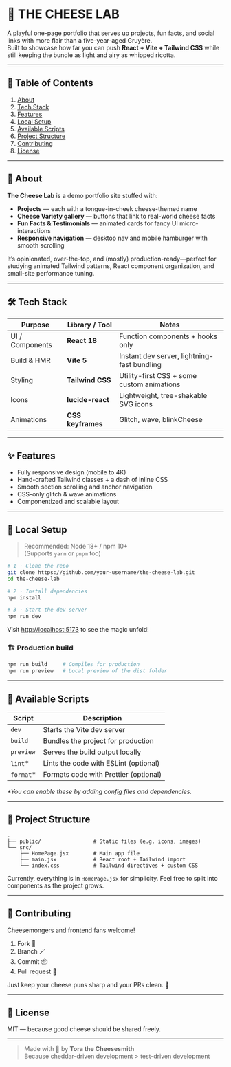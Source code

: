 # 🧀 THE CHEESE LAB

A playful one-page portfolio that serves up projects, fun facts, and social links with more flair than a five-year-aged Gruyère.  
Built to showcase how far you can push **React + Vite + Tailwind CSS** while still keeping the bundle as light and airy as whipped ricotta.

---

## 🧩 Table of Contents

1. [About](#about)
2. [Tech Stack](#tech-stack)
3. [Features](#features)
4. [Local Setup](#local-setup)
5. [Available Scripts](#available-scripts)
6. [Project Structure](#project-structure)
7. [Contributing](#contributing)
8. [License](#license)

---

## 🧀 About

**The Cheese Lab** is a demo portfolio site stuffed with:

- **Projects** — each with a tongue-in-cheek cheese-themed name
- **Cheese Variety gallery** — buttons that link to real-world cheese facts
- **Fun Facts & Testimonials** — animated cards for fancy UI micro-interactions
- **Responsive navigation** — desktop nav and mobile hamburger with smooth scrolling

It’s opinionated, over-the-top, and (mostly) production-ready—perfect for studying animated Tailwind patterns, React component organization, and small-site performance tuning.

---

## 🛠 Tech Stack

| Purpose         | Library / Tool    | Notes                                       |
| --------------- | ----------------- | ------------------------------------------- |
| UI / Components | **React 18**      | Function components + hooks only            |
| Build & HMR     | **Vite 5**        | Instant dev server, lightning-fast bundling |
| Styling         | **Tailwind CSS**  | Utility-first CSS + some custom animations  |
| Icons           | **lucide-react**  | Lightweight, tree-shakable SVG icons        |
| Animations      | **CSS keyframes** | Glitch, wave, blinkCheese                   |

---

## ✨ Features

- Fully responsive design (mobile to 4K)
- Hand-crafted Tailwind classes + a dash of inline CSS
- Smooth section scrolling and anchor navigation
- CSS-only glitch & wave animations
- Componentized and scalable layout

---

## 🧪 Local Setup

> Recommended: Node 18+ / npm 10+  
> (Supports `yarn` or `pnpm` too)

```bash
# 1 · Clone the repo
git clone https://github.com/your-username/the-cheese-lab.git
cd the-cheese-lab

# 2 · Install dependencies
npm install

# 3 · Start the dev server
npm run dev
```

Visit [http://localhost:5173](http://localhost:5173) to see the magic unfold!

### 🏗 Production build

```bash
npm run build     # Compiles for production
npm run preview   # Local preview of the dist folder
```

---

## 📜 Available Scripts

| Script     | Description                           |
| ---------- | ------------------------------------- |
| `dev`      | Starts the Vite dev server            |
| `build`    | Bundles the project for production    |
| `preview`  | Serves the build output locally       |
| `lint`\*   | Lints the code with ESLint (optional) |
| `format`\* | Formats code with Prettier (optional) |

_\*You can enable these by adding config files and dependencies._

---

## 📁 Project Structure

```
.
├── public/                 # Static files (e.g. icons, images)
└── src/
    ├── HomePage.jsx        # Main app file
    ├── main.jsx            # React root + Tailwind import
    └── index.css           # Tailwind directives + custom CSS
```

Currently, everything is in `HomePage.jsx` for simplicity. Feel free to split into components as the project grows.

---

## 💛 Contributing

Cheesemongers and frontend fans welcome!

1. Fork 🍴
2. Branch 🪄
3. Commit 📦
4. Pull request 🤝

Just keep your cheese puns sharp and your PRs clean. 🧼

---

## 🪪 License

MIT — because good cheese should be shared freely.

---

> Made with 🧀 by **Tora the Cheesesmith**  
> Because cheddar-driven development > test-driven development
